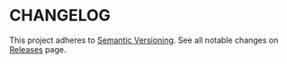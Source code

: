 # CHANGELOG

This project adheres to [Semantic Versioning](http://semver.org/).
See all notable changes on [Releases](https://github.com/mjolnir/template-monorepo-libs/releases) page.
